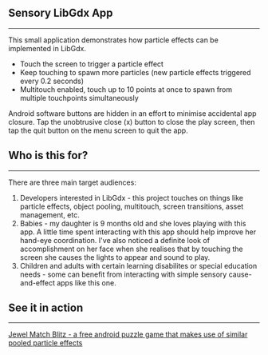 ## Sensory LibGdx App
----

This small application demonstrates how particle effects can be implemented in LibGdx.

* Touch the screen to trigger a particle effect
* Keep touching to spawn more particles (new particle effects triggered every 0.2 seconds)
* Multitouch enabled, touch up to 10 points at once to spawn from multiple touchpoints simultaneously

Android software buttons are hidden in an effort to minimise accidental app closure. Tap the unobtrusive close (x) button to close the play screen, then tap the quit button on the menu screen to quit the app.

## Who is this for?
----

There are three main target audiences:

1. Developers interested in LibGdx - this project touches on things like particle effects, object pooling, multitouch, screen transitions, asset management, etc.
2. Babies - my daughter is 9 months old and she loves playing with this app. A little time spent interacting with this app should help improve her hand-eye coordination. I've also noticed a definite look of accomplishment on her face when she realises that by touching the screen she causes the lights to appear and sound to play.
3. Children and adults with certain learning disabilites or special education needs - some can benefit from interacting with simple sensory cause-and-effect apps like this one.

## See it in action
----
[Jewel Match Blitz - a free android puzzle game that makes use of similar pooled particle effects](https://play.google.com/store/apps/details?id=com.theinvader360.jewel.match.blitz.game.free.android)
